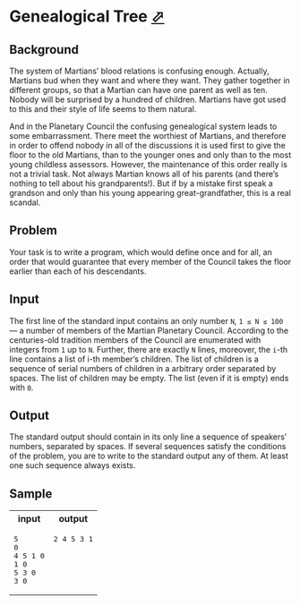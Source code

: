 # Genealogical Tree [⬀](https://acm.timus.ru/problem.aspx?space=1&num=1022)

## Background

The system of Martians’ blood relations is confusing enough. Actually, Martians bud when they want and where they want. They gather together in different groups, so that a Martian can have one parent as well as ten. Nobody will be surprised by a hundred of children. Martians have got used to this and their style of life seems to them natural.

And in the Planetary Council the confusing genealogical system leads to some embarrassment. There meet the worthiest of Martians, and therefore in order to offend nobody in all of the discussions it is used first to give the floor to the old Martians, than to the younger ones and only than to the most young childless assessors. However, the maintenance of this order really is not a trivial task. Not always Martian knows all of his parents (and there’s nothing to tell about his grandparents!). But if by a mistake first speak a grandson and only than his young appearing great-grandfather, this is a real scandal.

## Problem
Your task is to write a program, which would define once and for all, an order that would guarantee that every member of the Council takes the floor earlier than each of his descendants.

## Input

The first line of the standard input contains an only number `N`, `1 ≤ N ≤ 100` — a number of members of the Martian Planetary Council. According to the centuries-old tradition members of the Council are enumerated with integers from `1` up to `N`. Further, there are exactly `N` lines, moreover, the `i`-th line contains a list of i-th member’s children. The list of children is a sequence of serial numbers of children in a arbitrary order separated by spaces. The list of children may be empty. The list (even if it is empty) ends with `0`.

## Output

The standard output should contain in its only line a sequence of speakers’ numbers, separated by spaces. If several sequences satisfy the conditions of the problem, you are to write to the standard output any of them. At least one such sequence always exists.

## Sample

<table>
<tr>
<th>input</th>
<th>output</th>
</tr>
<tr>
<td style="vertical-align: top">
<pre>
5
0
4 5 1 0
1 0
5 3 0
3 0
</pre>
</td>
<td style="vertical-align: top">
<pre>
2 4 5 3 1
</pre>
</td>
</tr>
</table>